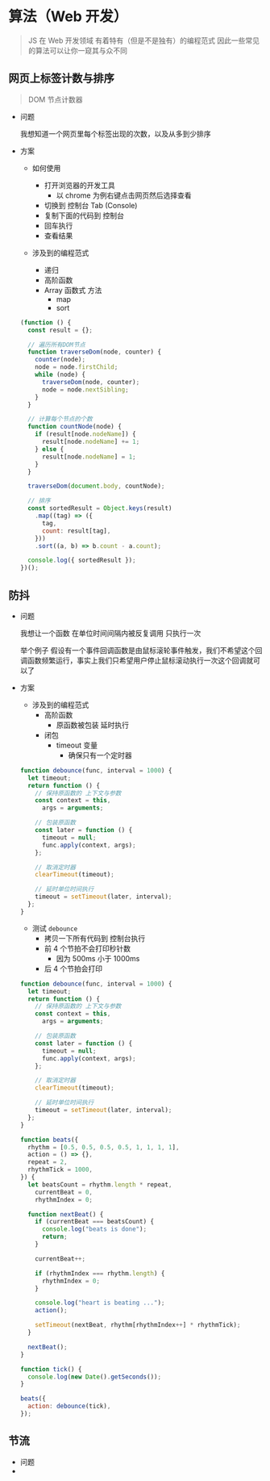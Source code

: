 # 算法（Web 开发）

> JS 在 Web 开发领域 有着特有（但是不是独有）的编程范式 因此一些常见的算法可以让你一窥其与众不同

## 网页上标签计数与排序

> DOM 节点计数器

- 问题

  我想知道一个网页里每个标签出现的次数，以及从多到少排序

- 方案

  - 如何使用

    - 打开浏览器的开发工具
      - 以 chrome 为例右键点击网页然后选择查看
    - 切换到 控制台 Tab (Console)
    - 复制下面的代码到 控制台
    - 回车执行
    - 查看结果

  - 涉及到的编程范式
    - 递归
    - 高阶函数
    - Array 函数式 方法
      - map
      - sort

  ```js
  (function () {
    const result = {};

    // 遍历所有DOM节点
    function traverseDom(node, counter) {
      counter(node);
      node = node.firstChild;
      while (node) {
        traverseDom(node, counter);
        node = node.nextSibling;
      }
    }

    // 计算每个节点的个数
    function countNode(node) {
      if (result[node.nodeName]) {
        result[node.nodeName] += 1;
      } else {
        result[node.nodeName] = 1;
      }
    }

    traverseDom(document.body, countNode);

    // 排序
    const sortedResult = Object.keys(result)
      .map((tag) => ({
        tag,
        count: result[tag],
      }))
      .sort((a, b) => b.count - a.count);

    console.log({ sortedResult });
  })();
  ```

## 防抖

- 问题

  我想让一个函数 在单位时间间隔内被反复调用 只执行一次

  举个例子 假设有一个事件回调函数是由鼠标滚轮事件触发，我们不希望这个回调函数频繁运行，事实上我们只希望用户停止鼠标滚动执行一次这个回调就可以了

- 方案

  - 涉及到的编程范式
    - 高阶函数
      - 原函数被包装 延时执行
    - 闭包
      - timeout 变量
        - 确保只有一个定时器

  ```js
  function debounce(func, interval = 1000) {
    let timeout;
    return function () {
      // 保持原函数的 上下文与参数
      const context = this,
        args = arguments;

      // 包装原函数
      const later = function () {
        timeout = null;
        func.apply(context, args);
      };

      // 取消定时器
      clearTimeout(timeout);

      // 延时单位时间执行
      timeout = setTimeout(later, interval);
    };
  }
  ```

  - 测试 `debounce`
    - 拷贝一下所有代码到 控制台执行
    - 前 4 个节拍不会打印秒针数
      - 因为 500ms 小于 1000ms
    - 后 4 个节拍会打印

  ```js
  function debounce(func, interval = 1000) {
    let timeout;
    return function () {
      // 保持原函数的 上下文与参数
      const context = this,
        args = arguments;

      // 包装原函数
      const later = function () {
        timeout = null;
        func.apply(context, args);
      };

      // 取消定时器
      clearTimeout(timeout);

      // 延时单位时间执行
      timeout = setTimeout(later, interval);
    };
  }

  function beats({
    rhythm = [0.5, 0.5, 0.5, 0.5, 1, 1, 1, 1],
    action = () => {},
    repeat = 2,
    rhythmTick = 1000,
  }) {
    let beatsCount = rhythm.length * repeat,
      currentBeat = 0,
      rhythmIndex = 0;

    function nextBeat() {
      if (currentBeat === beatsCount) {
        console.log("beats is done");
        return;
      }

      currentBeat++;

      if (rhythmIndex === rhythm.length) {
        rhythmIndex = 0;
      }

      console.log("heart is beating ...");
      action();

      setTimeout(nextBeat, rhythm[rhythmIndex++] * rhythmTick);
    }

    nextBeat();
  }

  function tick() {
    console.log(new Date().getSeconds());
  }

  beats({
    action: debounce(tick),
  });
  ```

## 节流

- 问题
-
